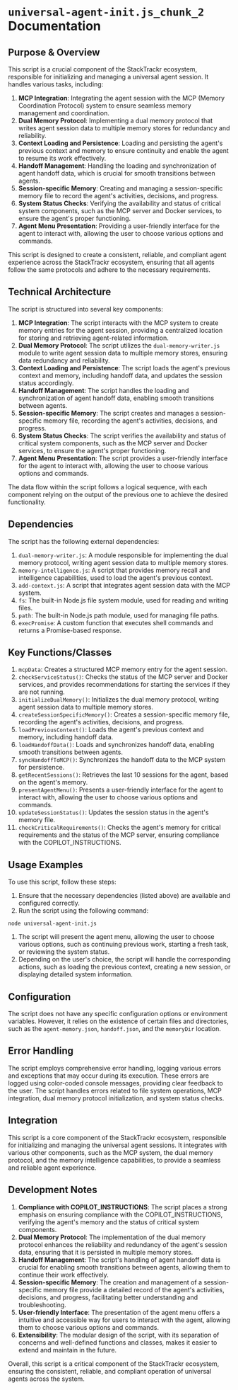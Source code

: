 # `universal-agent-init.js_chunk_2` Documentation

## Purpose & Overview

This script is a crucial component of the StackTrackr ecosystem, responsible for initializing and managing a universal agent session. It handles various tasks, including:

1. **MCP Integration**: Integrating the agent session with the MCP (Memory Coordination Protocol) system to ensure seamless memory management and coordination.
2. **Dual Memory Protocol**: Implementing a dual memory protocol that writes agent session data to multiple memory stores for redundancy and reliability.
3. **Context Loading and Persistence**: Loading and persisting the agent's previous context and memory to ensure continuity and enable the agent to resume its work effectively.
4. **Handoff Management**: Handling the loading and synchronization of agent handoff data, which is crucial for smooth transitions between agents.
5. **Session-specific Memory**: Creating and managing a session-specific memory file to record the agent's activities, decisions, and progress.
6. **System Status Checks**: Verifying the availability and status of critical system components, such as the MCP server and Docker services, to ensure the agent's proper functioning.
7. **Agent Menu Presentation**: Providing a user-friendly interface for the agent to interact with, allowing the user to choose various options and commands.

This script is designed to create a consistent, reliable, and compliant agent experience across the StackTrackr ecosystem, ensuring that all agents follow the same protocols and adhere to the necessary requirements.

## Technical Architecture

The script is structured into several key components:

1. **MCP Integration**: The script interacts with the MCP system to create memory entries for the agent session, providing a centralized location for storing and retrieving agent-related information.
2. **Dual Memory Protocol**: The script utilizes the `dual-memory-writer.js` module to write agent session data to multiple memory stores, ensuring data redundancy and reliability.
3. **Context Loading and Persistence**: The script loads the agent's previous context and memory, including handoff data, and updates the session status accordingly.
4. **Handoff Management**: The script handles the loading and synchronization of agent handoff data, enabling smooth transitions between agents.
5. **Session-specific Memory**: The script creates and manages a session-specific memory file, recording the agent's activities, decisions, and progress.
6. **System Status Checks**: The script verifies the availability and status of critical system components, such as the MCP server and Docker services, to ensure the agent's proper functioning.
7. **Agent Menu Presentation**: The script provides a user-friendly interface for the agent to interact with, allowing the user to choose various options and commands.

The data flow within the script follows a logical sequence, with each component relying on the output of the previous one to achieve the desired functionality.

## Dependencies

The script has the following external dependencies:

1. `dual-memory-writer.js`: A module responsible for implementing the dual memory protocol, writing agent session data to multiple memory stores.
2. `memory-intelligence.js`: A script that provides memory recall and intelligence capabilities, used to load the agent's previous context.
3. `add-context.js`: A script that integrates agent session data with the MCP system.
4. `fs`: The built-in Node.js file system module, used for reading and writing files.
5. `path`: The built-in Node.js path module, used for managing file paths.
6. `execPromise`: A custom function that executes shell commands and returns a Promise-based response.

## Key Functions/Classes

1. `mcpData`: Creates a structured MCP memory entry for the agent session.
2. `checkServiceStatus()`: Checks the status of the MCP server and Docker services, and provides recommendations for starting the services if they are not running.
3. `initializeDualMemory()`: Initializes the dual memory protocol, writing agent session data to multiple memory stores.
4. `createSessionSpecificMemory()`: Creates a session-specific memory file, recording the agent's activities, decisions, and progress.
5. `loadPreviousContext()`: Loads the agent's previous context and memory, including handoff data.
6. `loadHandoffData()`: Loads and synchronizes handoff data, enabling smooth transitions between agents.
7. `syncHandoffToMCP()`: Synchronizes the handoff data to the MCP system for persistence.
8. `getRecentSessions()`: Retrieves the last 10 sessions for the agent, based on the agent's memory.
9. `presentAgentMenu()`: Presents a user-friendly interface for the agent to interact with, allowing the user to choose various options and commands.
10. `updateSessionStatus()`: Updates the session status in the agent's memory file.
11. `checkCriticalRequirements()`: Checks the agent's memory for critical requirements and the status of the MCP server, ensuring compliance with the COPILOT_INSTRUCTIONS.

## Usage Examples

To use this script, follow these steps:

1. Ensure that the necessary dependencies (listed above) are available and configured correctly.
2. Run the script using the following command:

```
node universal-agent-init.js
```

1. The script will present the agent menu, allowing the user to choose various options, such as continuing previous work, starting a fresh task, or reviewing the system status.
2. Depending on the user's choice, the script will handle the corresponding actions, such as loading the previous context, creating a new session, or displaying detailed system information.

## Configuration

The script does not have any specific configuration options or environment variables. However, it relies on the existence of certain files and directories, such as the `agent-memory.json`, `handoff.json`, and the `memoryDir` location.

## Error Handling

The script employs comprehensive error handling, logging various errors and exceptions that may occur during its execution. These errors are logged using color-coded console messages, providing clear feedback to the user. The script handles errors related to file system operations, MCP integration, dual memory protocol initialization, and system status checks.

## Integration

This script is a core component of the StackTrackr ecosystem, responsible for initializing and managing the universal agent sessions. It integrates with various other components, such as the MCP system, the dual memory protocol, and the memory intelligence capabilities, to provide a seamless and reliable agent experience.

## Development Notes

1. **Compliance with COPILOT_INSTRUCTIONS**: The script places a strong emphasis on ensuring compliance with the COPILOT_INSTRUCTIONS, verifying the agent's memory and the status of critical system components.
2. **Dual Memory Protocol**: The implementation of the dual memory protocol enhances the reliability and redundancy of the agent's session data, ensuring that it is persisted in multiple memory stores.
3. **Handoff Management**: The script's handling of agent handoff data is crucial for enabling smooth transitions between agents, allowing them to continue their work effectively.
4. **Session-specific Memory**: The creation and management of a session-specific memory file provide a detailed record of the agent's activities, decisions, and progress, facilitating better understanding and troubleshooting.
5. **User-friendly Interface**: The presentation of the agent menu offers a intuitive and accessible way for users to interact with the agent, allowing them to choose various options and commands.
6. **Extensibility**: The modular design of the script, with its separation of concerns and well-defined functions and classes, makes it easier to extend and maintain in the future.

Overall, this script is a critical component of the StackTrackr ecosystem, ensuring the consistent, reliable, and compliant operation of universal agents across the system.
